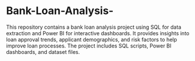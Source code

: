 # Bank-Loan-Analysis-
This repository contains a bank loan analysis project using SQL for data extraction and Power BI for interactive dashboards. It provides insights into loan approval trends, applicant demographics, and risk factors to help improve loan processes. The project includes SQL scripts, Power BI dashboards, and dataset files.
